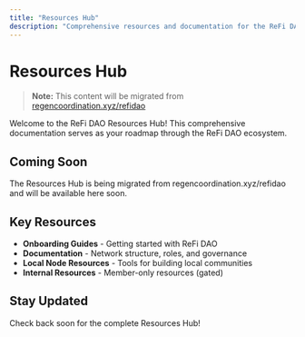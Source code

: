 ```yaml
---
title: "Resources Hub"
description: "Comprehensive resources and documentation for the ReFi DAO ecosystem"
---
```


# Resources Hub

> **Note:** This content will be migrated from [regencoordination.xyz/refidao](https://www.regencoordination.xyz/refidao)

Welcome to the ReFi DAO Resources Hub! This comprehensive documentation serves as your roadmap through the ReFi DAO ecosystem.

## Coming Soon

The Resources Hub is being migrated from regencoordination.xyz/refidao and will be available here soon.

## Key Resources

- **Onboarding Guides** - Getting started with ReFi DAO
- **Documentation** - Network structure, roles, and governance
- **Local Node Resources** - Tools for building local communities
- **Internal Resources** - Member-only resources (gated)

## Stay Updated

Check back soon for the complete Resources Hub!


